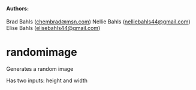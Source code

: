 #### Authors:
Brad Bahls (chembrad@msn.com)
Nellie Bahls (nelliebahls44@gmail.com)
Elise Bahls (elisebahls44@gmail.com)

# randomimage
Generates a random image

Has two inputs: height and width


